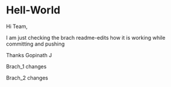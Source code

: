 # Hell-World

Hi Team,

I am just checking the brach readme-edits how it is working while committing and pushing

Thanks
Gopinath J

Brach_1 changes

Brach_2 changes
